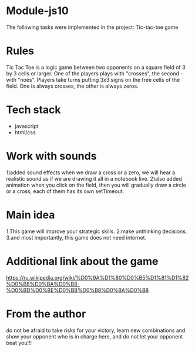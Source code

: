 # Module-js10 
The following tasks were implemented in the project: Tic-tac-toe game 
# Rules
Tic Tac Toe is a logic game between two opponents on a square field of 3 by 3 cells or larger. One of the players plays with "crosses", the second - with "noes". Players take turns putting 3x3 signs on the free cells of the field. One is always crosses, the other is always zeros.
# Tech stack 
* javascript
* html/css
# Work with sounds
1)added sound effects when we draw a cross or a zero, we will hear a realistic sound as if we are drawing it all in a notebook live.
2)also added animation when you click on the field, then you will gradually draw a circle or a cross, each of them has its own setTimeout.

# Main idea 
1.This game will improve your strategic skills.
2.make unthinking decisions.
3.and most importantly, this game does not need internet.
# Additional link about the game
https://ru.wikipedia.org/wiki/%D0%9A%D1%80%D0%B5%D1%81%D1%82%D0%B8%D0%BA%D0%B8-%D0%BD%D0%BE%D0%BB%D0%B8%D0%BA%D0%B8
# From the author
do not be afraid to take risks for your victory, learn new combinations and show your opponent who is in charge here, and do not let your opponent beat you!!!